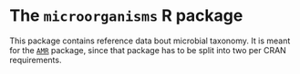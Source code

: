 # The `microorganisms` R package

This package contains reference data bout microbial taxonomy. It is meant for the [`AMR`](https://github.com/msberends/AMR) package, since that package has to be split into two per CRAN requirements.
